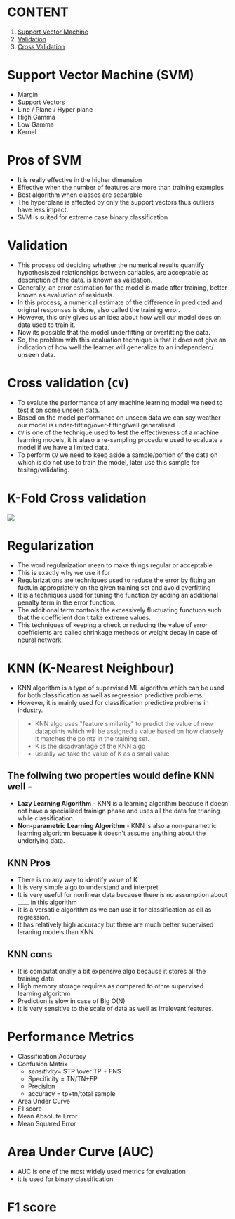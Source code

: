 # CONTENT
1. [Support Vector Machine](#support-vector-machine-svm)
1. [Validation](#validation)
1. [Cross Validation](#cross-validation-cv)

# Support Vector Machine (SVM)
- Margin
- Support Vectors
- Line / Plane / Hyper plane
- High Gamma
- Low Gamma
- Kernel

# Pros of SVM
- It is really effective in the higher dimension
- Effective when the number of features are more than training examples
- Best algorithm when classes are separable
- The hyperplane is affected by only the support vectors thus outliers have less impact.
- SVM is suited for extreme case binary classification

# Validation
- This process od deciding whether the numerical results quantify hypothesiszed relationships between cariables, are acceptable as description of the data. is known as validation.
- Generally, an error estimation for the model is made after training, better known as evaluation of residuals.
- In this process, a numerical estimate of the difference in predicted and original responses is done, also called the training error.
- However, this only gives us an idea about how well our model does on data used to train it.
- Now its possible that the model underfitting or overfitting the data.
- So, the problem with this ecaluation technique is that it does not give an indication of how well the learner will generalize to an independent/ unseen data.


# Cross validation (`CV`)
- To evalute the performance of any machine learning model we need to test it on some unseen data.
- Based on the model performance on unseen data we can say weather our model is under-fitting/over-fitting/well generalised
- `CV` is one of the technique used to test the effectiveness of a machine learning models, it is alaso a re-sampling procedure used to ecaluate a model if we have a limited data.
- To perform `CV` we need to keep aside a sample/portion of the data on which is do not use to train the model, later use this sample for tesitng/validating.

# K-Fold Cross validation

<img src="https://miro.medium.com/max/720/1*rgba1BIOUys7wQcXcL4U5A.png"></img>

# Regularization
- The word regularization mean to make things regular or acceptable
- This is exactly why we use it for
- Regularizations are techniques used to reduce the error by fitting an fuctuin appropriately on the given training set and avoid overfitting
-  It is a techniques used for tuning the function by adding an additional penalty term in the error function.
- The additional term controls the excessively fluctuating functuon such that the coefficient don't take extreme values.
- This techniques of keeping a check or reducing the value of error coefficients are called shrinkage methods or weight decay in case of neural network.

# KNN (K-Nearest Neighbour)
- KNN algorithm is a type of supervised ML algorithm which can be used for both classification as well as regression predictive problems.
- However, it is mainly used for classification predictive problems in industry.

> - KNN algo uses "feature similarity" to predict the value of new datapoints which will be assigned a value based on how claosely it matches the points in the training set.
> - K is the disadvantage of the KNN algo
> - usually we take the value of K as a small value
## The follwing two properties would define KNN well -
- **Lazy Learning Algorithm** - KNN is a learning algorithm because it doesn not have a specialized trainign phase and uses all the data for trianing while classification.
- **Non-parametric Learning Algorithm** - KNN is also a non-parametric learning algorithm becuase it doesn't assume anything about the underlying data.

## KNN Pros
-  There is no any way to identify value of K
-  It is very simple algo to understand and interpret
- It is very useful for nonlinear data because there is no assumption about \_\_\_\_ in this algorithm
- It is a versatile algorithm as we can use it for classification as ell as regression.
- It has relatively high accuracy but there are much better supervised leraning models than KNN
## KNN cons
- It is computationally a bit expensive algo because it stores all the training data
- High memory storage requires as compared to othre supervised learning algorithm
- Prediction is slow in case of Big O(N)
- It is very sensitive to the scale of data as well as irrelevant features.

# Performance Metrics
- Classification Accuracy
- Confusion Matrix
    - $sensitivity =$ $TP \over TP + FN$
    - Specificity = TN/TN+FP
    - Precision
    - accuracy = tp+tn/total sample
- Area Under Curve
- F1 score
- Mean Absolute Error
- Mean Squared Error

# Area Under Curve (AUC)
- AUC is one of the most widely used metrics for evaluation
- it is used for binary classification

# F1 score
